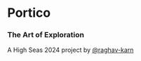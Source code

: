 # Portico
### The Art of Exploration
A High Seas 2024 project by [@raghav-karn](https://github.com/raghav-karn)
